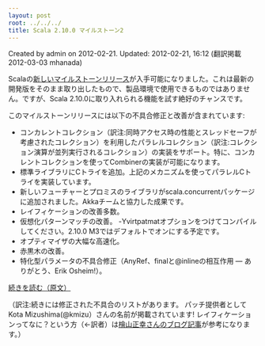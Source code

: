 ```yaml
---
layout: post
root: ../../../
title: Scala 2.10.0 マイルストーン2
---
```


Created by admin on 2012-02-21. Updated: 2012-02-21, 16:12 (翻訳掲載 2012-03-03 mhanada)

Scalaの[新しいマイルストーンリリース](http://www.scala-lang.org/downloads#Milestones)が入手可能になりました。これは最新の開発版をそのまま取り出したもので、製品環境で使用できるものではありません。ですが、Scala 2.10.0に取り入れられる機能を試す絶好のチャンスです。

このマイルストーンリリースには以下の不具合修正と改善が含まれています:

* コンカレントコレクション（訳注:同時アクセス時の性能とスレッドセーフが考慮されたコレクション）を利用したパラレルコレクション（訳注:コレクション演算が並列実行されるコレクション）の実装をサポート。特に、コンカレントコレクションを使ってCombinerの実装が可能になります。
* 標準ライブラリにCトライを追加。上記のメカニズムを使ってパラレルCトライを実装しています。
* 新しいフューチャーとプロミスのライブラリがscala.concurrentパッケージに追加されました。Akkaチームと協力した成果です。
* レイフィケーションの改善多数。
* 仮想化パターンマッチの改善。 -Yvirtpatmatオプションをつけてコンパイルしてください。2.10.0 M3ではデフォルトでオンにする予定です。
* オプティマイザの大幅な高速化。
* 赤黒木の改善。
* 特化型パラメータの不具合修正（AnyRef、finalと@inlineの相互作用 — ありがとう、Erik Osheim!）。

[続きを読む（原文）](http://www.scala-lang.org/node/12550)

（訳注:続きには修正された不具合のリストがあります。
パッチ提供者としてKota Mizushima(@kmizu）さんの名前が掲載されています!
レイフィケーションってなに？という方（←訳者）は[檜山正幸さんのブログ記事](http://d.hatena.ne.jp/m-hiyama/20080109/1199863428)が参考になります。）